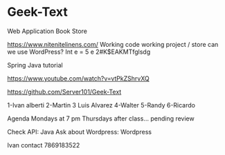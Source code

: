 # Geek-Text
Web Application Book Store



https://www.nitenitelinens.com/
Working code
working project / store
can we use WordPress?
Int e  = 5
e 2#K$EAKMTfglsdg

Spring Java tutorial

https://www.youtube.com/watch?v=vtPkZShrvXQ

https://github.com/Server101/Geek-Text

1-Ivan alberti
2-Martin 
3 Luis Alvarez
4-Walter
5-Randy
6-Ricardo

Agenda
Mondays at 7 pm
Thursdays after class… pending review

Check API:
Java
Ask about Wordpress:
Wordpress

Ivan contact
7869183522
